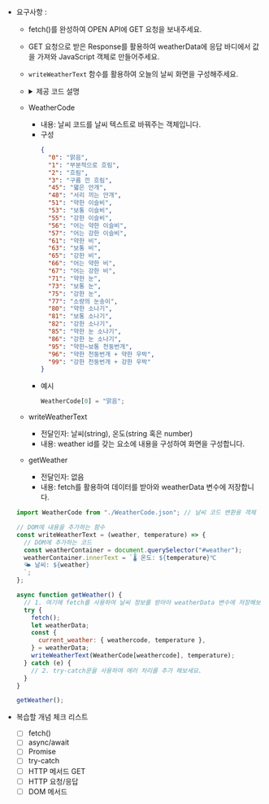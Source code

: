 - 요구사항 :

  - fetch()를 완성하여 OPEN API에 GET 요청을 보내주세요.
  - GET 요청으로 받은 Response를 활용하여 weatherData에 응답 바디에서 값을 가져와 JavaScript 객체로 만들어주세요.
  - `writeWeatherText` 함수를 활용하여 오늘의 날씨 화면을 구성해주세요.
  - <details><summary> 제공 코드 설명 </summary>

  - WeatherCode
    - 내용: 날씨 코드를 날씨 텍스트로 바꿔주는 객체입니다.
    - 구성
      ```json
      {
        "0": "맑음",
        "1": "부분적으로 흐림",
        "2": "흐림",
        "3": "구름 낀 흐림",
        "45": "엷은 안개",
        "48": "서리 끼는 안개",
        "51": "약한 이슬비",
        "53": "보통 이슬비",
        "55": "강한 이슬비",
        "56": "어는 약한 이슬비",
        "57": "어는 강한 이슬비",
        "61": "약한 비",
        "63": "보통 비",
        "65": "강한 비",
        "66": "어는 약한 비",
        "67": "어는 강한 비",
        "71": "약한 눈",
        "73": "보통 눈",
        "75": "강한 눈",
        "77": "소량의 눈송이",
        "80": "약한 소나기",
        "81": "보통 소나기",
        "82": "강한 소나기",
        "85": "약한 눈 소나기",
        "86": "강한 눈 소나기",
        "95": "약한~보통 천둥번개",
        "96": "약한 천둥번개 + 약한 우박",
        "99": "강한 천둥번개 + 강한 우박"
      }
      ```
    - 예시
      ```jsx
      WeatherCode[0] = "맑음";
      ```
  - writeWeatherText
    - 전달인자: 날씨(string), 온도(string 혹은 number)
    - 내용: weather id를 갖는 요소에 내용을 구성하여 화면을 구성합니다.
  - getWeather
    - 전달인자: 없음
    - 내용: fetch를 활용하여 데이터를 받아와 weatherData 변수에 저장합니다.

  ```jsx
  import WeatherCode from "./WeatherCode.json"; // 날씨 코드 변환용 객체

  // DOM에 내용을 추가하는 함수
  const writeWeatherText = (weather, temperature) => {
    // DOM에 추가하는 코드
    const weatherContainer = document.querySelector("#weather");
    weatherContainer.innerText = `🌡️ 온도: ${temperature}℃
    🌤️ 날씨: ${weather}
    `;
  };

  async function getWeather() {
    // 1. 여기에 fetch를 사용하여 날씨 정보를 받아아 weatherData 변수에 저장해보세요.
    try {
      fetch();
      let weatherData;
      const {
        current_weather: { weathercode, temperature },
      } = weatherData;
      writeWeatherText(WeatherCode[weathercode], temperature);
    } catch (e) {
      // 2. try-catch문을 사용하여 에러 처리를 추가 해보세요.
    }
  }

  getWeather();
  ```

- 복습할 개념 체크 리스트
  - [ ] fetch()
  - [ ] async/await
  - [ ] Promise
  - [ ] try-catch
  - [ ] HTTP 메서드 GET
  - [ ] HTTP 요청/응답
  - [ ] DOM 메서드
